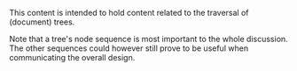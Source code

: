 
This content is intended to hold content related to the traversal of
(document) trees.

Note that a tree's node sequence is most important to the whole discussion.
The other sequences could however still prove to be useful when communicating
the overall design.
